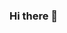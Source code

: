 ### Hi there 👋

<!--
**chartrandkayla/chartrandkayla** is a ✨ _special_ ✨ repository because its `README.md` (this file) appears on your GitHub profile.

Here are some ideas to get you started:

- 🔭 I’m currently working on college finals :(
- 🌱 I’m currently learning about whatever this is
- 👯 I’m looking to collaborate on my final projects
- 🤔 I’m looking for help with whatever this is
- 💬 Ask me about digital art
- 📫 How to reach me: @soniclov3r69 on instagram
- 😄 Pronouns: she/they
- ⚡ Fun fact: I can turn my feet backwards
-->
